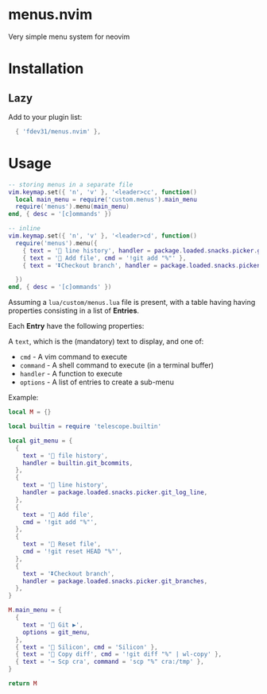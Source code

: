 # menus.nvim
Very simple menu system for neovim

# Installation

## Lazy

Add to your plugin list:

```lua
  { 'fdev31/menus.nvim' },
```

# Usage

```lua
-- storing menus in a separate file
vim.keymap.set({ 'n', 'v' }, '<leader>cc', function()
  local main_menu = require('custom.menus').main_menu
  require('menus').menu(main_menu)
end, { desc = '[c]ommands' })

-- inline
vim.keymap.set({ 'n', 'v' }, '<leader>cd', function()
  require('menus').menu({
    { text = ' line history', handler = package.loaded.snacks.picker.git_log_line },
    { text = ' Add file', cmd = '!git add "%"' },
    { text = '⏬Checkout branch', handler = package.loaded.snacks.picker.git_branches },

  })
end, { desc = '[c]ommands' })
```

Assuming a `lua/custom/menus.lua` file is present, with a table having having properties consisting in a list of **Entries**.

Each **Entry** have the following properties:

A `text`, which is the (mandatory) text to display, and one of:

- `cmd` - A vim command to execute
- `command` - A shell command to execute (in a terminal buffer)
- `handler` - A function to execute
- `options` - A list of entries to create a sub-menu

Example:

```lua
local M = {}

local builtin = require 'telescope.builtin'

local git_menu = {
  {
    text = ' file history',
    handler = builtin.git_bcommits,
  },
  {
    text = ' line history',
    handler = package.loaded.snacks.picker.git_log_line,
  },
  {
    text = ' Add file',
    cmd = '!git add "%"',
  },
  {
    text = ' Reset file',
    cmd = '!git reset HEAD "%"',
  },
  {
    text = '⏬Checkout branch',
    handler = package.loaded.snacks.picker.git_branches,
  },
}

M.main_menu = {
  {
    text = ' Git ▶',
    options = git_menu,
  },
  { text = ' Silicon', cmd = 'Silicon' },
  { text = ' Copy diff', cmd = '!git diff "%" | wl-copy' },
  { text = '→ Scp cra', command = 'scp "%" cra:/tmp' },
}

return M
```

